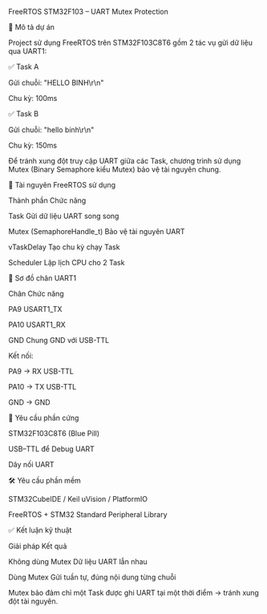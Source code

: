 FreeRTOS STM32F103 – UART Mutex Protection

📌 Mô tả dự án

Project sử dụng FreeRTOS trên STM32F103C8T6 gồm 2 tác vụ gửi dữ liệu qua UART1:

✅ Task A

Gửi chuỗi: "HELLO BINH\r\n"

Chu kỳ: 100ms

✅ Task B

Gửi chuỗi: "hello binh\r\n"

Chu kỳ: 150ms

Để tránh xung đột truy cập UART giữa các Task, chương trình sử dụng Mutex (Binary Semaphore kiểu Mutex) bảo vệ tài nguyên chung.

🧩 Tài nguyên FreeRTOS sử dụng

Thành phần	Chức năng

Task	Gửi dữ liệu UART song song

Mutex (SemaphoreHandle_t)	Bảo vệ tài nguyên UART

vTaskDelay	Tạo chu kỳ chạy Task

Scheduler	Lập lịch CPU cho 2 Task

📍 Sơ đồ chân UART1

Chân	Chức năng

PA9	USART1_TX

PA10	USART1_RX

GND	Chung GND với USB-TTL

Kết nối:

PA9  → RX USB-TTL

PA10 → TX USB-TTL

GND → GND


🔌 Yêu cầu phần cứng

STM32F103C8T6 (Blue Pill)

USB–TTL để Debug UART

Dây nối UART

🛠️ Yêu cầu phần mềm

STM32CubeIDE / Keil uVision / PlatformIO

FreeRTOS + STM32 Standard Peripheral Library


✅ Kết luận kỹ thuật

Giải pháp	Kết quả

Không dùng Mutex	Dữ liệu UART lẫn nhau

Dùng Mutex	Gửi tuần tự, đúng nội dung từng chuỗi

Mutex bảo đảm chỉ một Task được ghi UART tại một thời điểm → tránh xung đột tài nguyên.
